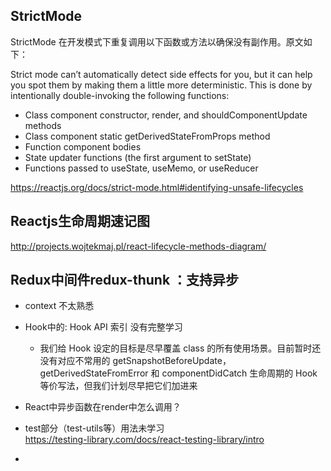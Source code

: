 ## StrictMode

StrictMode 在开发模式下重复调用以下函数或方法以确保没有副作用。原文如下：

Strict mode can’t automatically detect side effects for you, but it can help you spot them by making them a little more deterministic. This is done by intentionally double-invoking the following functions:

- Class component constructor, render, and shouldComponentUpdate methods
- Class component static getDerivedStateFromProps method
- Function component bodies
- State updater functions (the first argument to setState)
- Functions passed to useState, useMemo, or useReducer

https://reactjs.org/docs/strict-mode.html#identifying-unsafe-lifecycles

## Reactjs生命周期速记图

http://projects.wojtekmaj.pl/react-lifecycle-methods-diagram/

## Redux中间件redux-thunk ：支持异步

* context 不太熟悉

* Hook中的: Hook API 索引 没有完整学习
  - 我们给 Hook 设定的目标是尽早覆盖 class 的所有使用场景。目前暂时还没有对应不常用的 getSnapshotBeforeUpdate，getDerivedStateFromError 和 componentDidCatch 生命周期的 Hook 等价写法，但我们计划尽早把它们加进来
  
* React中异步函数在render中怎么调用？

* test部分（test-utils等）用法未学习   
    https://testing-library.com/docs/react-testing-library/intro

* 

    